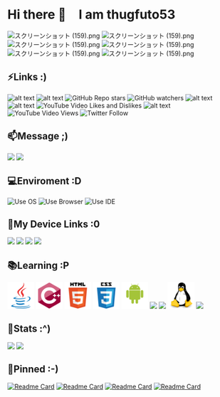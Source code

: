 # Hi there 👋　I am thugfuto53

![スクリーンショット (159).png](https://github.com/thugfuto53/thugfuto53/blob/main/%E3%82%B9%E3%82%AF%E3%83%AA%E3%83%BC%E3%83%B3%E3%82%B7%E3%83%A7%E3%83%83%E3%83%88%20(159).png)
![スクリーンショット (159).png](https://github.com/thugfuto53/thugfuto53/blob/main/%E3%82%B9%E3%82%AF%E3%83%AA%E3%83%BC%E3%83%B3%E3%82%B7%E3%83%A7%E3%83%83%E3%83%88%20(159).png)
![スクリーンショット (159).png](https://github.com/thugfuto53/thugfuto53/blob/main/%E3%82%B9%E3%82%AF%E3%83%AA%E3%83%BC%E3%83%B3%E3%82%B7%E3%83%A7%E3%83%83%E3%83%88%20(159).png)
![スクリーンショット (159).png](https://github.com/thugfuto53/thugfuto53/blob/main/%E3%82%B9%E3%82%AF%E3%83%AA%E3%83%BC%E3%83%B3%E3%82%B7%E3%83%A7%E3%83%83%E3%83%88%20(159).png)
![スクリーンショット (159).png](https://github.com/thugfuto53/thugfuto53/blob/main/%E3%82%B9%E3%82%AF%E3%83%AA%E3%83%BC%E3%83%B3%E3%82%B7%E3%83%A7%E3%83%83%E3%83%88%20(159).png)
![スクリーンショット (159).png](https://github.com/thugfuto53/thugfuto53/blob/main/%E3%82%B9%E3%82%AF%E3%83%AA%E3%83%BC%E3%83%B3%E3%82%B7%E3%83%A7%E3%83%83%E3%83%88%20(159).png)

## ⚡Links :)
![alt text](https://img.shields.io/github/followers/thugfuto53?style=social)
![alt text](https://img.shields.io/github/forks/thugfuto53/thugfuto53?style=social)
![GitHub Repo stars](https://img.shields.io/github/stars/thugfuto53/thugfuto53?style=social)
![GitHub watchers](https://img.shields.io/github/watchers/thugfuto53/thugfuto53?style=social)
![alt text](https://img.shields.io/youtube/channel/views/UCaEHt3owLowHIbOisBi2yhQ?style=social)
![alt text](https://img.shields.io/youtube/comments/WV3HNVjGW7I?style=social)
![YouTube Video Likes and Dislikes](https://img.shields.io/youtube/likes/WV3HNVjGW7I?style=social&withDislikes)
![alt text](https://img.shields.io/youtube/channel/subscribers/UCaEHt3owLowHIbOisBi2yhQ?style=social)
![YouTube Video Views](https://img.shields.io/youtube/views/WV3HNVjGW7I?style=social)
![Twitter Follow](https://img.shields.io/twitter/follow/butikoro_atomu?style=social)

## 📫Message ;)
<a href="mailto:gouyosi.661@gmail.com"><img src="https://img.shields.io/badge/-Email-red"></a>
<a href="https://steamcommunity.com/profiles/76561198825513273/"><img src="https://img.shields.io/badge/-Steam-blue"></a>

## 💻Enviroment :D
![Use OS](https://img.shields.io/badge/OS-Windows11%2FLinux-4169e1)
![Use Browser](https://img.shields.io/badge/Browser-Google%20Chrome%20-ff7f50)
![Use IDE](https://img.shields.io/badge/IDE-Visual%20Studio%20Code%2FEclipse-48d1cc)

## 🤖My Device Links :0
<a href="https://kakaku.com/item/K0001042156/spec/"><img src="https://img.shields.io/badge/Device-GALLERIA%20ZT-lightgrey"></a>
<a href="https://gaming.logicool.co.jp/ja-jp/products/gaming-mice/g502-hero-gaming-mouse.910-005866.html"><img src="https://img.shields.io/badge/Mouse-G502-5f9ea0"></a>
<a href="https://www2.razer.com/jp-jp/gaming-audio/razer-electra-v2-usb"><img src ="https://img.shields.io/badge/Mouse-Razer%20Electra%20V2%20-3cb371"></a>
<a href="https://gaming.logicool.co.jp/ja-jp/products/gaming-mouse-pads/g440-hard-gaming-mouse-pad.943-000085.html"><img src="https://img.shields.io/badge/MousePad-G440t%20-green"></a>

## 📚Learning :P
<div>
  <img src="https://raw.githubusercontent.com/devicons/devicon/master/icons/java/java-original.svg" width="60">
  <img src="https://raw.githubusercontent.com/devicons/devicon/master/icons/cplusplus/cplusplus-original.svg" width="60">
  <img src="https://raw.githubusercontent.com/devicons/devicon/master/icons/html5/html5-original-wordmark.svg" width="60">
  <img src="https://raw.githubusercontent.com/devicons/devicon/master/icons/css3/css3-original-wordmark.svg" width="60">
  <img src="https://raw.githubusercontent.com/devicons/devicon/master/icons/android/android-original-wordmark.svg" width="60">
  <img src="https://cdn.discordapp.com/attachments/467926613376499727/872167698325458994/gnu_bash-icon.png" width="54">
  <img src="https://www.vectorlogo.zone/logos/unity3d/unity3d-icon.svg" width="60">
  <img src="https://raw.githubusercontent.com/devicons/devicon/master/icons/linux/linux-original.svg" width="60">
  <img src="https://www.vectorlogo.zone/logos/git-scm/git-scm-icon.svg" width="60">
</div>

## 💪Stats :^)
<a href="https://github.com/anuraghazra/github-readme-stats"><img src="https://github-readme-stats.vercel.app/api?username=thugfuto53&show_icons=true&theme=dracula"></a>
<a href="https://github.com/anuraghazra/github-readme-stats"><img src="https://github-readme-stats.vercel.app/api/top-langs/?username=thugfuto53&theme=dracula"></a>

## 📌Pinned :-)
[![Readme Card](https://github-readme-stats.vercel.app/api/pin/?username=thugfuto53&repo=MaysitSwing01&theme=dracula)](https://github.com/thugfuto53/MaysitSwing01)
[![Readme Card](https://github-readme-stats.vercel.app/api/pin/?username=thugfuto53&repo=MaysitSwing01-Beta&theme=dracula)](https://github.com/thugfuto53/MaysitBeta)
[![Readme Card](https://github-readme-stats.vercel.app/api/pin/?username=thugfuto53&repo=thugfuto53&theme=dracula)](https://github.com/thugfuto53/thugfuto53)
[![Readme Card](https://github-readme-stats.vercel.app/api/pin/?username=thugfuto53&repo=java&theme=dracula)](https://github.com/thugfuto53/java)
